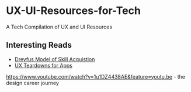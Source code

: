 # UX-UI-Resources-for-Tech
A Tech Compilation of UX and UI Resources

## Interesting Reads

* [Dreyfus Model of Skill Acquistion](https://en.wikipedia.org/wiki/Dreyfus_model_of_skill_acquisition)
* [UX Teardowns for Apps](https://www.useronboard.com/user-onboarding-teardowns/)

https://www.youtube.com/watch?v=1u1DZ4438AE&feature=youtu.be - the design career journey
